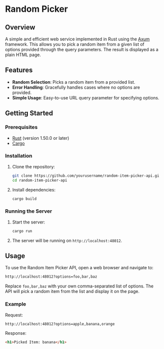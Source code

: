 # Random Picker

## Overview

A simple and efficient web service implemented in Rust using the [Axum](https://github.com/tokio-rs/axum) framework. This allows you to pick a random item from a given list of options provided through the query parameters. The result is displayed as a plain HTML page.

## Features

- **Random Selection**: Picks a random item from a provided list.
- **Error Handling**: Gracefully handles cases where no options are provided.
- **Simple Usage**: Easy-to-use URL query parameter for specifying options.

## Getting Started

### Prerequisites

- [Rust](https://www.rust-lang.org/tools/install) (version 1.50.0 or later)
- [Cargo](https://doc.rust-lang.org/cargo/getting-started/installation.html)

### Installation

1. Clone the repository:

    ```bash
    git clone https://github.com/yourusername/random-item-picker-api.git
    cd random-item-picker-api
    ```

2. Install dependencies:

    ```bash
    cargo build
    ```

### Running the Server

1. Start the server:

    ```bash
    cargo run
    ```

2. The server will be running on `http://localhost:48012`.

## Usage

To use the Random Item Picker API, open a web browser and navigate to:

```txt
http://localhost:48012?options=foo,bar,baz
```

Replace `foo,bar,baz` with your own comma-separated list of options. The API will pick a random item from the list and display it on the page.

### Example

Request:

```txt
http://localhost:48012?options=apple,banana,orange
```

Response:

```html
<h1>Picked Item: banana</h1>
```
